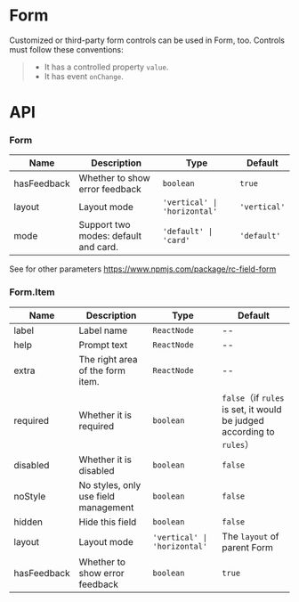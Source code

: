 # Form

<code src="./demos/demo1.tsx"></code>
<code src="./demos/demo2.tsx"></code>
<code src="./demos/demo3.tsx"></code>

Customized or third-party form controls can be used in Form, too. Controls must follow these conventions:

> - It has a controlled property `value`.
> - It has event `onChange`.

<code src="./demos/demo4.tsx"></code>

# API

### Form

| Name        | Description                          | Type                         | Default      |
| ----------- | ------------------------------------ | ---------------------------- | ------------ |
| hasFeedback | Whether to show error feedback       | `boolean`                    | `true`       |
| layout      | Layout mode                          | `'vertical' \| 'horizontal'` | `'vertical'` |
| mode        | Support two modes: default and card. | `'default' \| 'card'`        | `'default'`  |

See for other parameters https://www.npmjs.com/package/rc-field-form

### Form.Item

| Name        | Description                          | Type                         | Default                                                               |
| ----------- | ------------------------------------ | ---------------------------- | --------------------------------------------------------------------- |
| label       | Label name                           | `ReactNode`                  | --                                                                    |
| help        | Prompt text                          | `ReactNode`                  | --                                                                    |
| extra       | The right area of the form item.     | `ReactNode`                  | --                                                                    |
| required    | Whether it is required               | `boolean`                    | `false`（if `rules` is set, it would be judged according to `rules`） |
| disabled    | Whether it is disabled               | `boolean`                    | `false`                                                               |
| noStyle     | No styles, only use field management | `boolean`                    | `false`                                                               |
| hidden      | Hide this field                      | `boolean`                    | `false`                                                               |
| layout      | Layout mode                          | `'vertical' \| 'horizontal'` | The `layout` of parent Form                                           |
| hasFeedback | Whether to show error feedback       | `boolean`                    | `true`                                                                |
